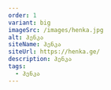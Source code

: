 ```yaml
---
order: 1
variant: big
imageSrc: /images/henka.jpg
alt: ჰენკა
siteName: ჰენკა
siteUrl: https://henka.ge/
description: ჰენკა
tags:
  - ჰენკა
---
```

